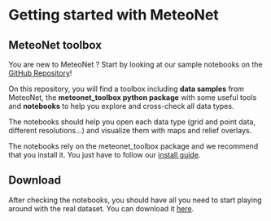 # Getting started with MeteoNet

## MeteoNet toolbox

You are new to MeteoNet ? Start by looking at our sample notebooks on the [GitHub Repository](link)!

On this repository, you will find a toolbox including **data samples** from MeteoNet, the **meteonet_toolbox python package** with some useful tools and **notebooks** to help you explore and cross-check all data types.

The notebooks should help you open each data type (grid and point data, different resolutions...) and visualize them with maps and relief overlays. 

The notebooks rely on the meteonet_toolbox package and we recommend that you install it. You just have to follow our  [install guide](install.md).



## Download

After checking the notebooks, you should have all you need to start playing around with the real dataset. You can download it [here](link).

